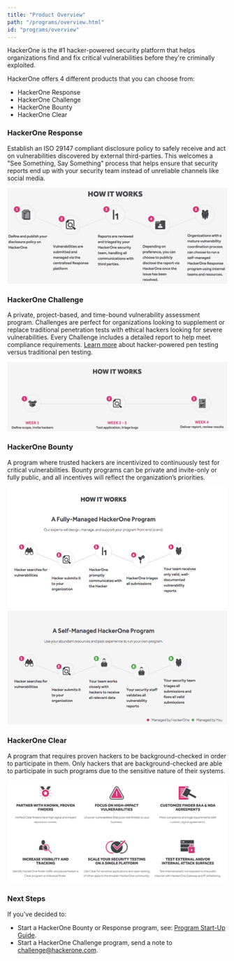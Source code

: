 ```yaml
---
title: "Product Overview"
path: "/programs/overview.html"
id: "programs/overview"
---
```


HackerOne is the #1 hacker-powered security platform that helps organizations find and fix critical vulnerabilities before they're criminally exploited.

HackerOne offers 4 different products that you can choose from:
* HackerOne Response
* HackerOne Challenge
* HackerOne Bounty
* HackerOne Clear

### HackerOne Response
Establish an ISO 29147 compliant disclosure policy to safely receive and act on vulnerabilities discovered by external third-parties. This welcomes a "See Something, Say Something" process that helps ensure that security reports end up with your security team instead of unreliable channels like social media.  

![overview-2](./images/overview-2.png)

### HackerOne Challenge
A private, project-based, and time-bound vulnerability assessment program. Challenges are perfect for organizations looking to supplement or replace traditional penetration tests with ethical hackers looking for severe vulnerabilities. Every Challenge  includes a detailed report to help meet compliance requirements. [Learn more](https://www.hackerone.com/sites/default/files/2017-12/Traditional%20Pentesting%20versus%20Hacker-Powerd%20Pentesting.pdf) about hacker-powered pen testing versus traditional pen testing.

![overview-1](./images/overview-1.png)

### HackerOne Bounty
A program where trusted hackers are incentivized to continuously test for critical vulnerabilities. Bounty programs can be private and invite-only or fully public, and all incentives will reflect the organization’s priorities.

![overview-3](./images/overview-3.png)

### HackerOne Clear
A program that requires proven hackers to be background-checked in order to participate in them. Only hackers that are background-checked are able to participate in such programs due to the sensitive nature of their systems.

![HackerOne Clear overview](./images/overview-4.png)

### Next Steps
If you've decided to:
* Start a HackerOne Bounty or Response program, see: [Program Start-Up Guide](program-start-up-guide.html).
* Start a HackerOne Challenge program, send a note to challenge@hackerone.com.
